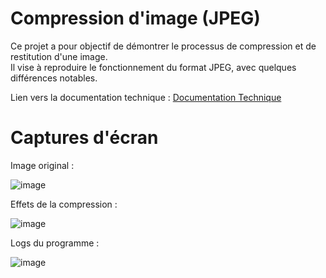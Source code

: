 # Compression d'image (JPEG)

Ce projet a pour objectif de démontrer le processus de compression et de restitution d'une image.<br>
Il vise à reproduire le fonctionnement du format JPEG, avec quelques différences notables.

Lien vers la documentation technique : [Documentation Technique](https://docs.google.com/document/d/1eO6T6d_AY3vQ8w9KEwIuldRbvivYMZ0a5jS3wjoaJx8/edit?usp=sharing)

# Captures d'écran

Image original :<br>

![image](https://github.com/user-attachments/assets/429f6c28-1dd1-4189-9f3f-5f91ce0b4482)

Effets de la compression :<br>

![image](https://github.com/user-attachments/assets/6b2c6180-0568-4cc2-a23d-7ff6cf41adbb)

Logs du programme :<br>

![image](https://github.com/user-attachments/assets/6c7ea9a0-0181-496a-86f4-0c108a8a5722)
